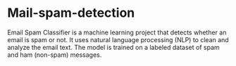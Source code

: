 # Mail-spam-detection
Email Spam Classifier is a machine learning project that detects whether an email is spam or not. It uses natural language processing (NLP) to clean and analyze the email text. The model is trained on a labeled dataset of spam and ham (non-spam) messages. 
